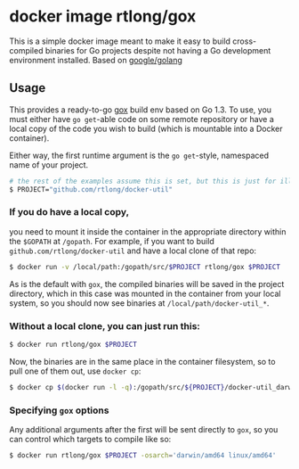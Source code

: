 # docker image rtlong/gox

This is a simple docker image meant to make it easy to build cross-compiled
binaries for Go projects despite not having a Go development environment
installed. Based on [google/golang][google-golang]

## Usage

This provides a ready-to-go [gox][] build env based on Go 1.3. To use, you must
either have `go get`-able code on some remote repository or have a local copy of
the code you wish to build (which is mountable into a Docker container).

Either way, the first runtime argument is the `go get`-style, namespaced name of
your project.

```bash
# the rest of the examples assume this is set, but this is just for illustration:
$ PROJECT="github.com/rtlong/docker-util"
```

### If you do have a local copy,
you need to mount it inside the container in the
appropriate directory within the `$GOPATH` at `/gopath`. For example, if you
want to build `github.com/rtlong/docker-util` and have a local clone of that
repo:

```bash
$ docker run -v /local/path:/gopath/src/$PROJECT rtlong/gox $PROJECT
```

As is the default with `gox`, the compiled binaries will be saved in the
project directory, which in this case was mounted in the container from your
local system, so you should now see binaries at `/local/path/docker-util_*`.

### Without a local clone, you can just run this:

```bash
$ docker run rtlong/gox $PROJECT
```

Now, the binaries are in the same place in the container filesystem, so to pull
one of them out, use `docker cp`:

```bash
$ docker cp $(docker run -l -q):/gopath/src/${PROJECT}/docker-util_darwin_amd64 ./
```

### Specifying `gox` options
Any additional arguments after the first will be sent directly to `gox`, so
you can control which targets to compile like so:

```bash
$ docker run rtlong/gox $PROJECT -osarch='darwin/amd64 linux/amd64'
```

[google-golang]: https://registry.hub.docker.com/u/google/golang/
[gox]: https://github.com/mitchellh/gox
